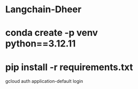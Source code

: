 # Langchain-Dheer
# conda create -p venv python==3.12.11
# pip install -r requirements.txt

gcloud auth application-default login